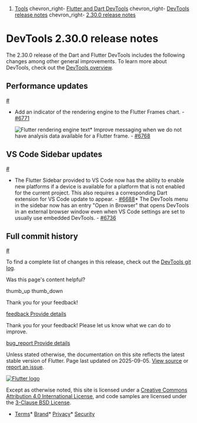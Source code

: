 1. [Tools](/tools) chevron\_right- [Flutter and Dart DevTools](/tools/devtools) chevron\_right- [DevTools release notes](/tools/devtools/release-notes) chevron\_right- [2.30.0 release notes](/tools/devtools/release-notes/release-notes-2.30.0)

DevTools 2.30.0 release notes
=============================

The 2.30.0 release of the Dart and Flutter DevTools includes the following changes among other general improvements. To learn more about DevTools, check out the [DevTools overview](https://docs.flutter.dev/tools/devtools).

Performance updates
-------------------

[#](#performance-updates)

* Add an indicator of the rendering engine to the Flutter Frames chart. - [#6771](https://github.com/flutter/devtools/pull/6771)

  ![Flutter rendering engine text](/tools/devtools/release-notes/images-2.30.0/flutter_frames_engine_text.png "Text describing the current flutter rendering engine")* Improve messaging when we do not have analysis data available for a Flutter frame. - [#6768](https://github.com/flutter/devtools/pull/6768)

VS Code Sidebar updates
-----------------------

[#](#vs-code-sidebar-updates)

* The Flutter Sidebar provided to VS Code now has the ability to enable new platforms if a device is available for a platform that is not enabled for the current project. This also requires a corresponding Dart extension for VS Code update to appear. - [#6688](https://github.com/flutter/devtools/pull/6688)* The DevTools menu in the sidebar now has an entry "Open in Browser" that opens DevTools in an external browser window even when VS Code settings are set to usually use embedded DevTools. - [#6736](https://github.com/flutter/devtools/pull/6736)

Full commit history
-------------------

[#](#full-commit-history)

To find a complete list of changes in this release, check out the [DevTools git log](https://github.com/flutter/devtools/tree/v2.30.0).

Was this page's content helpful?

thumb\_up thumb\_down

Thank you for your feedback!

 [feedback Provide details](https://github.com/flutter/website/issues/new?template=1_page_issue.yml&&page-url=https://docs.flutter.dev/tools/devtools/release-notes/release-notes-2.30.0/&page-source=https://github.com/flutter/website/tree/main/src/content/tools/devtools/release-notes/release-notes-2.30.0.md)

Thank you for your feedback! Please let us know what we can do to improve.

 [bug\_report Provide details](https://github.com/flutter/website/issues/new?template=1_page_issue.yml&&page-url=https://docs.flutter.dev/tools/devtools/release-notes/release-notes-2.30.0/&page-source=https://github.com/flutter/website/tree/main/src/content/tools/devtools/release-notes/release-notes-2.30.0.md)

Unless stated otherwise, the documentation on this site reflects the latest stable version of Flutter. Page last updated on 2025-09-05. [View source](https://github.com/flutter/website/tree/main/src/content/tools/devtools/release-notes/release-notes-2.30.0.md) or [report an issue](https://github.com/flutter/website/issues/new?template=1_page_issue.yml&&page-url=https://docs.flutter.dev/tools/devtools/release-notes/release-notes-2.30.0/&page-source=https://github.com/flutter/website/tree/main/src/content/tools/devtools/release-notes/release-notes-2.30.0.md "Report an issue with this page").

[![Flutter logo](/assets/images/branding/flutter/logo+text/horizontal/white.svg)](https://flutter.dev)

Except as otherwise noted, this site is licensed under a [Creative Commons Attribution 4.0 International License](https://creativecommons.org/licenses/by/4.0/), and code samples are licensed under the [3-Clause BSD License](https://opensource.org/licenses/BSD-3-Clause).

* [Terms](/tos "Terms of use")* [Brand](/brand "Brand usage guidelines")* [Privacy](https://policies.google.com/privacy "Privacy policy")* [Security](/security "Security philosophy and practices")

   